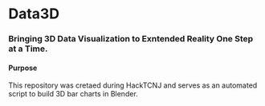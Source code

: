 # Data3D

### Bringing 3D Data Visualization to Exntended Reality One Step at a Time.

#### Purpose
This repository was cretaed during HackTCNJ and serves as an automated script to build 3D bar charts in Blender.
